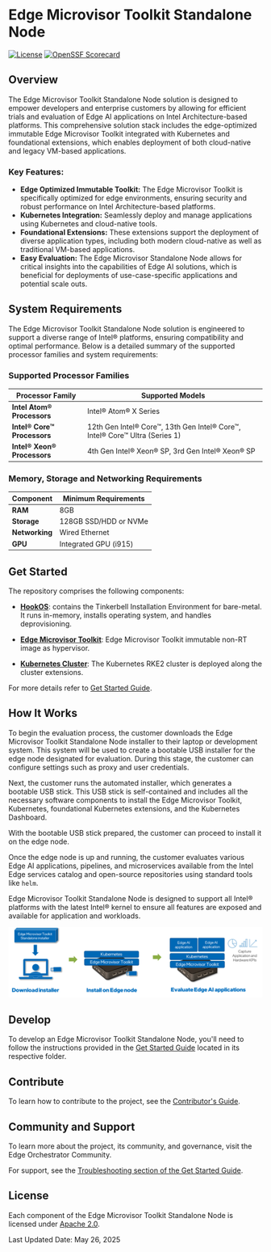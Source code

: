# Edge Microvisor Toolkit Standalone Node

[![License](https://img.shields.io/badge/License-Apache%202.0-blue.svg)](https://opensource.org/licenses/Apache-2.0)
[![OpenSSF Scorecard](https://api.scorecard.dev/projects/github.com/open-edge-platform/edge-microvisor-toolkit-standalone-node/badge)](https://scorecard.dev/viewer/?uri=github.com/open-edge-platform/edge-microvisor-toolkit-standalone-node)

## Overview

The Edge Microvisor Toolkit Standalone Node solution is designed to empower developers and enterprise customers by allowing for efficient trials and evaluation of Edge AI applications on Intel Architecture-based platforms. This comprehensive solution stack includes the edge-optimized immutable Edge Microvisor Toolkit integrated with Kubernetes and foundational extensions, which enables deployment of both cloud-native and legacy VM-based applications.

### Key Features:

- **Edge Optimized Immutable Toolkit:** The Edge Microvisor Toolkit is specifically optimized for edge environments, ensuring security and robust
performance on Intel Architecture-based platforms.
- **Kubernetes Integration:** Seamlessly deploy and manage applications using Kubernetes and cloud-native tools.
- **Foundational Extensions:** These extensions support the deployment of diverse application types, including both modern cloud-native as well as traditional VM-based applications.
- **Easy Evaluation:** The Edge Microvisor Standalone Node allows for critical insights into the capabilities of Edge AI solutions, which is beneficial for deployments of use-case-specific applications and potential scale outs.

## System Requirements

The Edge Microvisor Toolkit Standalone Node solution is engineered to support a diverse range of Intel® platforms, ensuring compatibility and optimal performance. Below is a detailed summary of the supported processor families and system requirements:

### Supported Processor Families

| Processor Family            | Supported Models                                                                |
|-----------------------------|---------------------------------------------------------------------------------|
| **Intel Atom® Processors**  | Intel® Atom® X Series                                                           |
| **Intel® Core™ Processors** | 12th Gen Intel® Core™, 13th Gen Intel® Core™, Intel® Core™ Ultra (Series 1)     |
| **Intel® Xeon® Processors** | 4th Gen Intel® Xeon® SP, 3rd Gen Intel® Xeon® SP                                |

### Memory, Storage and Networking Requirements

| Component      | Minimum Requirements           |
|----------------|--------------------------------|
| **RAM**        | 8GB                            |
| **Storage**    | 128GB SSD/HDD or NVMe          |
| **Networking** | Wired Ethernet                 |
| **GPU**        | Integrated GPU (i915)          |

## Get Started

The repository comprises the following components:

* [**HookOS**](standalone-node/hook_os/): contains the Tinkerbell Installation Environment for bare-metal. It runs in-memory, installs operating system, and handles deprovisioning.

* [**Edge Microvisor Toolkit**](standalone-node/host_os/): Edge Microvisor Toolkit immutable non-RT image as  hypervisor.

* [**Kubernetes Cluster**](standalone-node/cluster_installers): The Kubernetes RKE2 cluster is deployed along the cluster extensions.

For more details refer to [Get Started Guide](standalone-node/docs/user-guide/Get-Started-Guide.md).

## How It Works

To begin the evaluation process, the customer downloads the Edge Microvisor Toolkit Standalone Node installer to their laptop or development system. This system will be used to create a bootable USB installer for the edge node designated for evaluation. During this stage, the customer can configure settings such as proxy and user credentials.

Next, the customer runs the automated installer, which generates a bootable USB stick. This USB stick is self-contained and includes all the necessary software components to install the Edge Microvisor Toolkit, Kubernetes, foundational Kubernetes extensions, and the Kubernetes Dashboard.

With the bootable USB stick prepared, the customer can proceed to install it on the edge node.

Once the edge node is up and running, the customer evaluates various Edge AI applications, pipelines, and microservices available from the Intel Edge services catalog and open-source repositories using standard tools like `helm`.

Edge Microvisor Toolkit Standalone Node is designed to support all Intel® platforms with the latest Intel® kernel to ensure all features are exposed and available for application and workloads.

![How it works](standalone-node/images/howitworks.png)  

## Develop

To develop an Edge Microvisor Toolkit Standalone Node, you'll need to follow the instructions provided in the [Get Started Guide](standalone-node/docs/user-guide/Get-Started-Guide.md) located in its respective folder.

## Contribute

To learn how to contribute to the project, see the [Contributor's Guide](standalone-node/docs/contribution.md).

## Community and Support

To learn more about the project, its community, and governance, visit the Edge Orchestrator Community.

For support, see the [Troubleshooting section of the Get Started Guide](standalone-node/docs/user-guide/Get-Started-Guide.md#troubleshooting).

## License

Each component of the Edge Microvisor Toolkit Standalone Node is licensed under [Apache 2.0][apache-license].

Last Updated Date: May 26, 2025

[apache-license]: https://www.apache.org/licenses/LICENSE-2.0
